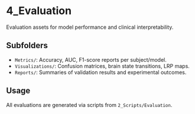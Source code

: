# 4_Evaluation

Evaluation assets for model performance and clinical interpretability.

## Subfolders
- `Metrics/`: Accuracy, AUC, F1-score reports per subject/model.
- `Visualizations/`: Confusion matrices, brain state transitions, LRP maps.
- `Reports/`: Summaries of validation results and experimental outcomes.

## Usage
All evaluations are generated via scripts from `2_Scripts/Evaluation`.
